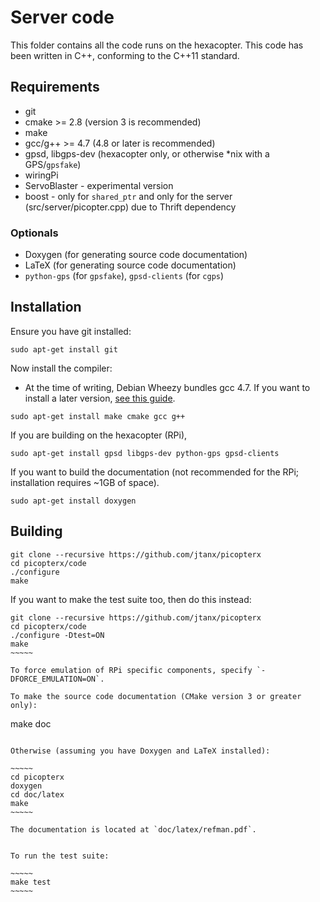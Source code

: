 Server code
=============
This folder contains all the code runs on the hexacopter. This code has been
written in C++, conforming to the C++11 standard.

## Requirements
* git
* cmake >= 2.8 (version 3 is recommended)
* make
* gcc/g++ >= 4.7 (4.8 or later is recommended)
* gpsd, libgps-dev (hexacopter only, or otherwise *nix with a GPS/`gpsfake`)
* wiringPi
* ServoBlaster - experimental version
* boost - only for `shared_ptr` and only for the server (src/server/picopter.cpp) due to Thrift dependency

### Optionals
* Doxygen (for generating source code documentation)
* LaTeX (for generating source code documentation)
* `python-gps` (for `gpsfake`), `gpsd-clients` (for `cgps`)

## Installation
Ensure you have git installed:

    sudo apt-get install git

Now install the compiler:
* At the time of writing, Debian Wheezy bundles gcc 4.7. If you want to install a later version, [see this guide](http://somewideopenspace.wordpress.com/2014/02/28/gcc-4-8-on-raspberry-pi-wheezy/).

~~~~~
sudo apt-get install make cmake gcc g++
~~~~~

If you are building on the hexacopter (RPi),

    sudo apt-get install gpsd libgps-dev python-gps gpsd-clients
	
If you want to build the documentation (not recommended for the RPi; installation requires ~1GB of space).

    sudo apt-get install doxygen
	
## Building

~~~~~
git clone --recursive https://github.com/jtanx/picopterx
cd picopterx/code
./configure
make
~~~~~ 

If you want to make the test suite too, then do this instead:

~~~~~~
git clone --recursive https://github.com/jtanx/picopterx
cd picopterx/code
./configure -Dtest=ON
make
~~~~~

To force emulation of RPi specific components, specify `-DFORCE_EMULATION=ON`.

To make the source code documentation (CMake version 3 or greater only):

~~~~~~
make doc
~~~~~~

Otherwise (assuming you have Doxygen and LaTeX installed):

~~~~~
cd picopterx
doxygen
cd doc/latex
make
~~~~~

The documentation is located at `doc/latex/refman.pdf`.


To run the test suite:

~~~~~
make test
~~~~~
